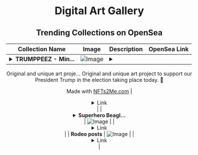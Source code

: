 <div align="center">

# Digital Art Gallery

## Trending Collections on OpenSea

| Collection Name                       | Image                                                                                     | Description                       | OpenSea Link                                                                                          |
|---------------------------------------|-------------------------------------------------------------------------------------------|-----------------------------------|--------------------------------------------------------------------------------------------------------|
| **<details><summary>TRUMPPEEZ - Min...</summary>TRUMPPEEZ - Mint Now!</details>** | ![Image](https://i.seadn.io/s/raw/files/d5b4dbcc5bd6062b38fc8c49a4ef5147.gif?w=500&auto=format?w=200&auto=format) | <details><summary>
Original and unique art proje...</summary>
Original and unique art project to support our President Trump in the election taking place today. 💪

Made with [NFTs2Me.com](https://nfts2me.com/)</details> | <details><summary>Link</summary>[TRUMPPEEZ - Mint Now!](https://opensea.io/collection/trumppeez-mint-now)</details> |
| **<details><summary>Superhero Beagl...</summary>Superhero Beagle</details>** | ![Image](https://i.seadn.io/s/raw/files/a07dd941193baf642de4f16f667092ae.jpg?w=500&auto=format?w=200&auto=format) |  | <details><summary>Link</summary>[Superhero Beagle](https://opensea.io/collection/superhero-beagle)</details> |
| **Rodeo posts** | ![Image](https://i.seadn.io/s/raw/files/2946bc14f73d217b9d62de1ffed0078e.jpg?w=500&auto=format?w=200&auto=format) |  | <details><summary>Link</summary>[Rodeo posts](https://opensea.io/collection/rodeo-posts-9059)</details> |

</div>